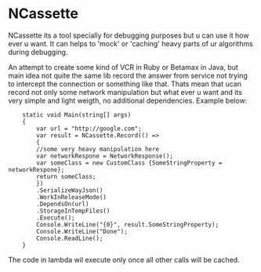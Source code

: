 NCassette
=======

NCassette its a tool specially for debugging purposes but u can use it how ever u want.
It can helps to 'mock' or 'caching' heavy parts of ur algorithms during debugging.

An attempt to create some kind of VCR in Ruby or Betamax in Java, but main idea not quite the same
lib record the answer from service not trying to intercept the connection or something like that.
Thats mean that ucan record not only some network manipulation but what ever u want and its very simple
and light weigth, no additional dependencies.
Example below:


						
		static void Main(string[] args)
		{
			var url = "http://google.com";
			var result = NCassette.Record(() =>
			{
			//some very heavy manipulation here
			var networkRespone = NetworkResponse();
			var someClass = new CustomClass {SomeStringProperty = networkRespone};
			return someClass;
			})
			.SerializeWayJson()
			.WorkInReleaseMode()
			.DependsOn(url)
			.StorageInTempFiles()
			.Execute();
			Console.WriteLine("{0}", result.SomeStringProperty);
			Console.WriteLine("Done");
			Console.ReadLine();
		}

The code in lambda wil execute only once all other calls will be cached.

